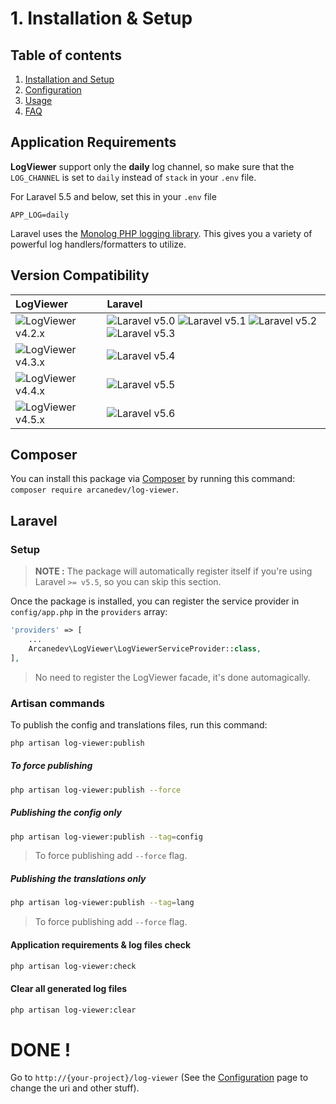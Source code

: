 # 1. Installation & Setup

## Table of contents

  1. [Installation and Setup](1.Installation-and-Setup.md)
  2. [Configuration](2.Configuration.md)
  3. [Usage](3.Usage.md)
  4. [FAQ](4.FAQ.md)

## Application Requirements

**LogViewer** support only the **daily** log channel, so make sure that the `LOG_CHANNEL` is set to `daily` instead of `stack` in your `.env` file.

For Laravel 5.5 and below, set this in your `.env` file

`
APP_LOG=daily
`

Laravel uses the [Monolog PHP logging library](https://github.com/Seldaek/monolog). This gives you a variety of powerful log handlers/formatters to utilize.
 
## Version Compatibility

| LogViewer                             | Laravel                                                                                                             |
|:--------------------------------------|:--------------------------------------------------------------------------------------------------------------------|
| ![LogViewer v4.2.x][log_viewer_4_2_x] | ![Laravel v5.0][laravel_5_0] ![Laravel v5.1][laravel_5_1] ![Laravel v5.2][laravel_5_2] ![Laravel v5.3][laravel_5_3] |
| ![LogViewer v4.3.x][log_viewer_4_3_x] | ![Laravel v5.4][laravel_5_4]                                                                                        |
| ![LogViewer v4.4.x][log_viewer_4_4_x] | ![Laravel v5.5][laravel_5_5]                                                                                        |
| ![LogViewer v4.5.x][log_viewer_4_5_x] | ![Laravel v5.6][laravel_5_6]                                                                                        |

[laravel_5_0]:  https://img.shields.io/badge/v5.0-supported-brightgreen.svg?style=flat-square "Laravel v5.0"
[laravel_5_1]:  https://img.shields.io/badge/v5.1-supported-brightgreen.svg?style=flat-square "Laravel v5.1"
[laravel_5_2]:  https://img.shields.io/badge/v5.2-supported-brightgreen.svg?style=flat-square "Laravel v5.2"
[laravel_5_3]:  https://img.shields.io/badge/v5.3-supported-brightgreen.svg?style=flat-square "Laravel v5.3"
[laravel_5_4]:  https://img.shields.io/badge/v5.4-supported-brightgreen.svg?style=flat-square "Laravel v5.4"
[laravel_5_5]:  https://img.shields.io/badge/v5.5-supported-brightgreen.svg?style=flat-square "Laravel v5.5"
[laravel_5_6]:  https://img.shields.io/badge/v5.6-supported-brightgreen.svg?style=flat-square "Laravel v5.6"

[log_viewer_4_2_x]: https://img.shields.io/badge/version-4.2.*-blue.svg?style=flat-square "LogViewer v4.2.*"
[log_viewer_4_3_x]: https://img.shields.io/badge/version-4.3.*-blue.svg?style=flat-square "LogViewer v4.3.*"
[log_viewer_4_4_x]: https://img.shields.io/badge/version-4.4.*-blue.svg?style=flat-square "LogViewer v4.4.*"
[log_viewer_4_5_x]: https://img.shields.io/badge/version-4.5.*-blue.svg?style=flat-square "LogViewer v4.5.*"

## Composer

You can install this package via [Composer](http://getcomposer.org/) by running this command: `composer require arcanedev/log-viewer`.

## Laravel

### Setup

> **NOTE :** The package will automatically register itself if you're using Laravel `>= v5.5`, so you can skip this section.

Once the package is installed, you can register the service provider in `config/app.php` in the `providers` array:

```php
'providers' => [
    ...
    Arcanedev\LogViewer\LogViewerServiceProvider::class,
],
```

> No need to register the LogViewer facade, it's done automagically.

### Artisan commands

To publish the config and translations files, run this command:

```bash
php artisan log-viewer:publish
```
##### To force publishing

```bash
php artisan log-viewer:publish --force
```

##### Publishing the config only

```bash
php artisan log-viewer:publish --tag=config
```

> To force publishing add `--force` flag.

##### Publishing the translations only

```bash
php artisan log-viewer:publish --tag=lang
```

> To force publishing add `--force` flag.

#### Application requirements & log files check

```bash
php artisan log-viewer:check
```
#### Clear all generated log files

```bash
php artisan log-viewer:clear
```

# DONE !

Go to `http://{your-project}/log-viewer` (See the [Configuration](https://github.com/ARCANEDEV/LogViewer/wiki/3.-Configuration) page to change the uri and other stuff).
